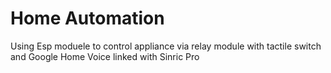 # Home Automation
Using Esp moduele to control appliance via relay module with tactile switch and Google Home Voice linked with Sinric Pro

